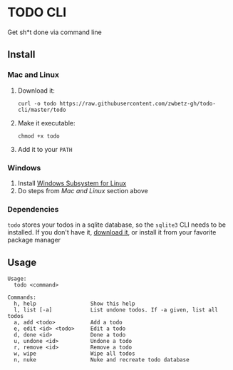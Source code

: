 # TODO CLI

Get sh*t done via command line

## Install

### Mac and Linux

1. Download it:
    ```
    curl -o todo https://raw.githubusercontent.com/zwbetz-gh/todo-cli/master/todo
    ```
1. Make it executable:
    ```
    chmod +x todo
    ```
1. Add it to your `PATH`

### Windows

1. Install [Windows Subsystem for Linux](https://docs.microsoft.com/en-us/windows/wsl/install-win10)
1. Do steps from _Mac and Linux_ section above

### Dependencies

`todo` stores your todos in a sqlite database, so the `sqlite3` CLI needs to be installed. If you don't have it, [download it](https://www.sqlite.org/download.html), or install it from your favorite package manager

## Usage

```
Usage:
  todo <command>

Commands:
  h, help                 Show this help
  l, list [-a]            List undone todos. If -a given, list all todos
  a, add <todo>           Add a todo
  e, edit <id> <todo>     Edit a todo
  d, done <id>            Done a todo
  u, undone <id>          Undone a todo
  r, remove <id>          Remove a todo
  w, wipe                 Wipe all todos
  n, nuke                 Nuke and recreate todo database
```
